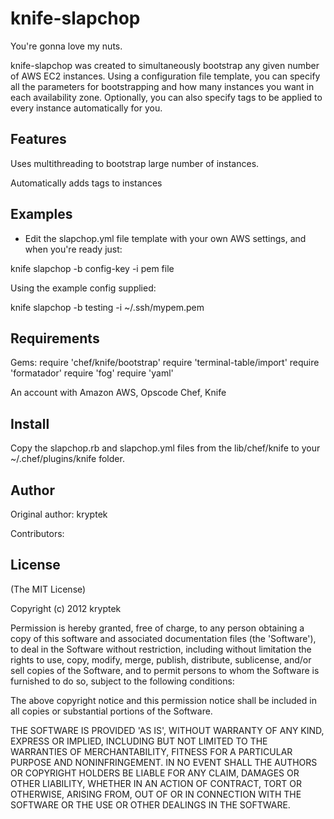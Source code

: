 knife-slapchop
===========

You're gonna love my nuts.

knife-slapchop was created to simultaneously bootstrap any given number
of AWS EC2 instances.  Using a configuration file template, you can
specify all the parameters for bootstrapping and how many instances you
want in each availability zone.  Optionally, you can also specify tags
to be applied to every instance automatically for you.

Features
--------

Uses multithreading to bootstrap large number of instances.

Automatically adds tags to instances 

Examples
--------

* Edit the slapchop.yml file template with your own AWS settings, and
  when you're ready just:

knife slapchop -b config-key -i pem file

Using the example config supplied:

knife slapchop -b testing -i ~/.ssh/mypem.pem

Requirements
------------

Gems:
      require 'chef/knife/bootstrap'
      require 'terminal-table/import'
      require 'formatador'
      require 'fog'
      require 'yaml'

An account with Amazon AWS, Opscode Chef, Knife

Install
-------

Copy the slapchop.rb and slapchop.yml files from the lib/chef/knife to your
~/.chef/plugins/knife folder.

Author
------

Original author: kryptek

Contributors:

License
-------

(The MIT License) 

Copyright (c) 2012 kryptek 

Permission is hereby granted, free of charge, to any person obtaining
a copy of this software and associated documentation files (the
'Software'), to deal in the Software without restriction, including
without limitation the rights to use, copy, modify, merge, publish,
distribute, sublicense, and/or sell copies of the Software, and to
permit persons to whom the Software is furnished to do so, subject to
the following conditions:

The above copyright notice and this permission notice shall be
included in all copies or substantial portions of the Software.

THE SOFTWARE IS PROVIDED 'AS IS', WITHOUT WARRANTY OF ANY KIND,
EXPRESS OR IMPLIED, INCLUDING BUT NOT LIMITED TO THE WARRANTIES OF
MERCHANTABILITY, FITNESS FOR A PARTICULAR PURPOSE AND NONINFRINGEMENT.
IN NO EVENT SHALL THE AUTHORS OR COPYRIGHT HOLDERS BE LIABLE FOR ANY
CLAIM, DAMAGES OR OTHER LIABILITY, WHETHER IN AN ACTION OF CONTRACT,
TORT OR OTHERWISE, ARISING FROM, OUT OF OR IN CONNECTION WITH THE
SOFTWARE OR THE USE OR OTHER DEALINGS IN THE SOFTWARE.
